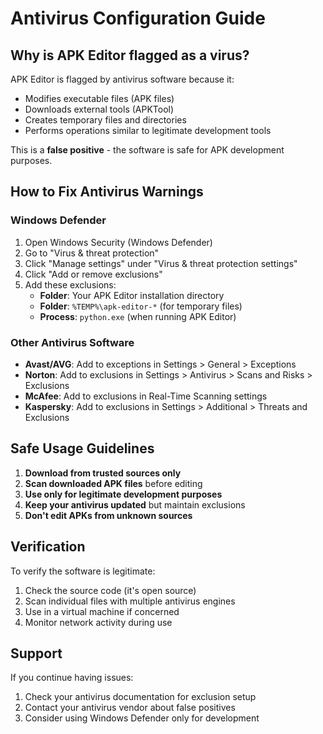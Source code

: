 # Antivirus Configuration Guide

## Why is APK Editor flagged as a virus?

APK Editor is flagged by antivirus software because it:
- Modifies executable files (APK files)
- Downloads external tools (APKTool)
- Creates temporary files and directories
- Performs operations similar to legitimate development tools

This is a **false positive** - the software is safe for APK development purposes.

## How to Fix Antivirus Warnings

### Windows Defender
1. Open Windows Security (Windows Defender)
2. Go to "Virus & threat protection"
3. Click "Manage settings" under "Virus & threat protection settings"
4. Click "Add or remove exclusions"
5. Add these exclusions:
   - **Folder**: Your APK Editor installation directory
   - **Folder**: `%TEMP%\apk-editor-*` (for temporary files)
   - **Process**: `python.exe` (when running APK Editor)

### Other Antivirus Software
- **Avast/AVG**: Add to exceptions in Settings > General > Exceptions
- **Norton**: Add to exclusions in Settings > Antivirus > Scans and Risks > Exclusions
- **McAfee**: Add to exclusions in Real-Time Scanning settings
- **Kaspersky**: Add to exclusions in Settings > Additional > Threats and Exclusions

## Safe Usage Guidelines

1. **Download from trusted sources only**
2. **Scan downloaded APK files** before editing
3. **Use only for legitimate development purposes**
4. **Keep your antivirus updated** but maintain exclusions
5. **Don't edit APKs from unknown sources**

## Verification

To verify the software is legitimate:
1. Check the source code (it's open source)
2. Scan individual files with multiple antivirus engines
3. Use in a virtual machine if concerned
4. Monitor network activity during use

## Support

If you continue having issues:
1. Check your antivirus documentation for exclusion setup
2. Contact your antivirus vendor about false positives
3. Consider using Windows Defender only for development